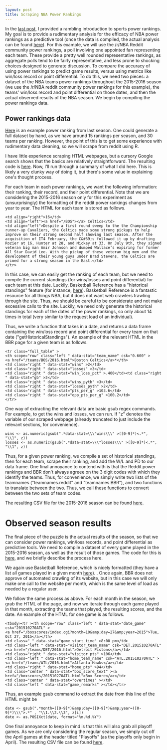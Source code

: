 ```yaml
---
layout: post
title: Scraping NBA Power Rankings
---
```


In the [last post](https://dylanpotteroconnell.github.io/dylanpotteroconnell/NBAPowerRankings1/), I provided a rambling introduction to sports power rankings. My goal is to provide a rudimentary analysis for the efficacy of NBA power rankings as a predictive tool (once the data is compiled, the actual analysis can be found [here](https://dylanpotteroconnell.github.io/dylanpotteroconnell/NBARankingsPredictions/)). For this example, we will use the /r/NBA Reddit community power rankings, a poll involving one appointed fan representing each team. These provide a pretty well rounded representative rankings, as aggregate polls tend to be fairly representative, and less prone to shocking choices designed to generate discussion.  To compare the  accuracy of using power rankings to predict game results, versus using metrics like win/loss record or point differential. To do this, we need two pieces: a dataset of the NBA teams power rankings throughout the 2015-2016 season (we use the /r/NBA reddit community power rankings for this example), the teams' win/loss record and point differential on those dates, and then the actual observed results of the NBA season. We begin by compiling the power rankings data.

## Power rankings data

[Here](https://www.reddit.com/r/nba/comments/3qbhvw/official_rnba_power_rankings_1_102615/) is an example power ranking from last season. One could generate a full dataset by hand, as we have around 15 rankings per season, and 30 teams per ranking. However, the point of this is to get some experience with rudimentary data cleaning, so we will scrape from reddit using R. 

I have little experience scraping HTML webpages, but a cursory Google search shows that the basics are relatively straightforward. The resulting code is [here](https://github.com/dylanpotteroconnell/NBAPowerRankings/blob/master/PowerRankingsScraper.R). Now, I'll run through a summary of what I did here. This is likely a very clunky way of doing it, but there's some value in explaining one's thought process. 

For each team in each power rankings, we want the following information: their ranking, their record, and their point differential. Note that we are considering the 2015-2016 season only for this experiment as (unsurprisingly) the formatting of the reddit power rankings changes from year to year. The HTML for each team is stored as follows.

~~~~
<td align="right">16</td>
<td align="left"><a href="/BOS"></a> Celtics</td>
<td align="left">Despite a first round sweep to the the Championship runner-up Cavaliers, the Celtics made some strong pickups to help improve on their strong second half showing last season. After the acquisition of IT4 February, the C&#39;s followed it up by drafting Rozier at 16, Hunter at 28, and Mickey at 33. On July 9th, they signed veteran big man Amir Johnson and dumped Wallace’s expiring for former All Star David Lee. With the pickup of these veteran big men and the development of their young guys under Brad Stevens, the Celtics are primed for a strong season in the East.</td>
</tr>
~~~~

In this case, we can easily get the ranking of each team, but we need to compile the current standings (for wins/losses and point differential) for each team at this date. Luckily, Basketball Reference has a "historical standings" feature (for instance, [here](http://www.basketball-reference.com/friv/standings.cgi?month=11&day=9&year=2015&lg_id=NBA)). Basketball Reference is a fantastic resource for all things NBA, but it does not want web crawlers trawling through the site. Thus, we should be careful to be considerate and not make excessive calls to the site. Luckily, we need only generate the historical standings for each of the dates of the power rankings, so only about 14 times in total (very similar to the request load of an individual).

Thus, we write a function that takes in a date, and returns a data frame containing the win/loss record and point differential for every team on that date ("getHistoricalStandings"). An example of the relevant HTML in the BBR page for a given team is as follows.

~~~~
<tr class="full_table" >
<th scope="row" class="left " data-stat="team_name" csk="0.600" >
<a href="/teams/BOS/2016.html">Boston Celtics</a>*</th>
<td class="right " data-stat="wins" >2</td>
<td class="right " data-stat="losses" >3</td>
<td class="right " data-stat="win_loss_pct" >.400</td><td class="right " data-stat="gb" >3</td>
<td class="right " data-stat="wins_pyth" >3</td>
<td class="right " data-stat="losses_pyth" >2</td>
<td class="right " data-stat="pts_per_g" >103.6</td>
<td class="right " data-stat="opp_pts_per_g" >100.2</td>
</tr>
~~~~

One way of extracting the relevant data are basic gsub regex commands. For example, to get the wins and losses, we can run. If "z" denotes the variable of our scraped webpage (already truncated to just include the relevant sections, for convenience).

~~~~
wins <- as.numeric(gsub(".*data-stat=\\\"wins\\\" >([0-9]*)<.*", "\\1", z))
losses <- as.numeric(gsub(".*data-stat=\\\"losses\\\" >([0-9]*)<.*", "\\1", z))
~~~~

Thus, for a given power ranking, we compile a set of historical standings, then for each team, scrape their ranking, and add the W/L and PD to our data frame. One final annoyance to contend with is that the Reddit power rankings and BBR don't always agreee on the 3 digit codes with which they identify the teams. Thus, for convenience, we simply write two lists of the teamnames ("teamnames.reddit" and "teamnames.BBR"), and two functions to translate between the two. Thus, we call these functions to convert between the two sets of team codes.

The resulting CSV file for the 2015-2016 season can be found [here](https://github.com/dylanpotteroconnell/NBAPowerRankings/blob/master/powerrankings15-16.csv).


# Observed season results

The final piece of the puzzle is the actual results of the season, so that we can consider power rankings, win/loss records, and point differential as predictive tools. We need to compile a dataset of every game played in the 2015-2016 season, as well as the result of those games. The code for this is [here](https://github.com/dylanpotteroconnell/NBAPowerRankings/blob/master/NBA15-16SeasonScraper.R), and we briefly describe the process here. 

We again use Basketball Reference, which is nicely formatted (they have a list all games played in a given month [here](http://www.basketball-reference.com/leagues/NBA_2016_games-october.html)).
. Once again, BBR does not approve of automated crawling of its website, but in this case we will only make one call to the website per month, which is the same level of load as needed by a regular user. 

We follow the same process as above. For each month in the season, we grab the HTML of the page, and now we iterate through each game played in that month, extracting the teams that played, the resulting scores, and the date. An example of the HTML for one game is as follows.

~~~~
<tbody><tr ><th scope="row" class="left " data-stat="date_game" csk="201510270ATL" >
<a href="/boxscores/index.cgi?month=10&amp;day=27&amp;year=2015">Tue, Oct 27, 2015</a></th>
<td class=" " data-stat="game_start_time" >8:00 pm</td>
<td class="left " data-stat="visitor_team_name" csk="DET.201510270ATL" ><a href="/teams/DET/2016.html">Detroit Pistons</a></td>
<td class="right " data-stat="visitor_pts" >106</td>
<td class="left " data-stat="home_team_name" csk="ATL.201510270ATL" ><a href="/teams/ATL/2016.html">Atlanta Hawks</a></td>
<td class="right " data-stat="home_pts" >94</td>
<td class="center " data-stat="box_score_text" ><a href="/boxscores/201510270ATL.html">Box Score</a></td>
<td class="center " data-stat="overtimes" ></td>
<td class="left " data-stat="game_remarks" ></td></tr>
~~~~

Thus, an example gsub command to extract the date from this line of the HTML might be

~~~~
date <- gsub(".*month=([0-9]*)&amp;day=([0-9]*)&amp;year=([0-9]*)\\\">.*" , "\\1.\\2.\\3", z[i])
date <- as.POSIXct(date, format="%m.%d.%Y")
~~~~

One final annoyance to keep in mind is that this will also grab all playoff games. As we are only considering the regular season, we simply cut off the April games at the header titled "Playoffs" (as the playoffs only begin in April). The resulting CSV file can be found [here](). 

